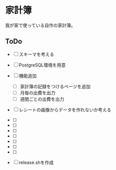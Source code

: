 # 家計簿

我が家で使っている自作の家計簿。

## ToDo

- [ ] スキーマを考える
- [ ] PostgreSQL環境を用意
- [ ] 機能追加
  - [ ] 家計簿の記録をつけるページを追加
  - [ ] 月毎の出費を出力
  - [ ] 週間ごとの出費を出力
- [ ] レシートの画像からデータを作れないか考える
- [ ] 
- [ ] 
- [ ] 
- [ ] 
- [ ] 
- [ ] 
- [ ] 
- [ ] release.shを作成

